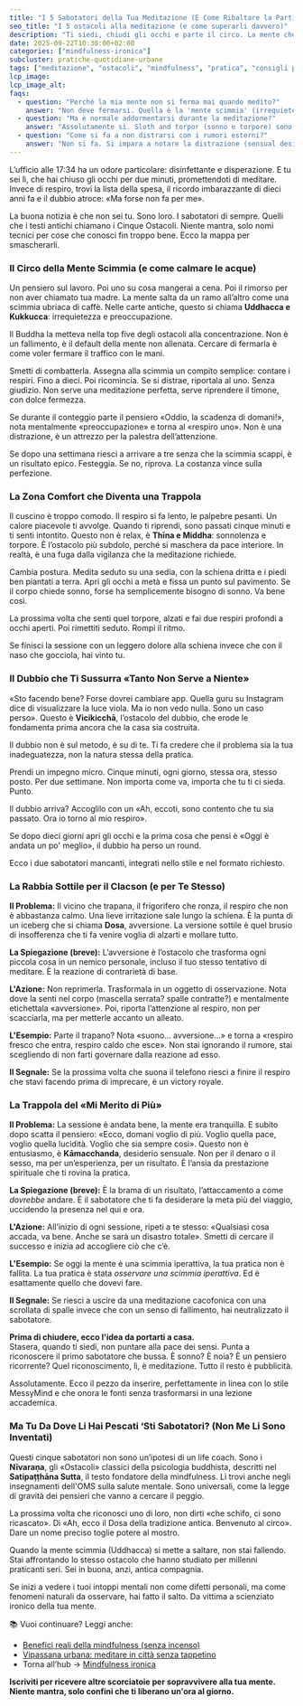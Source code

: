 ```yaml
---
title: "I 5 Sabotatori della Tua Meditazione (E Come Ribaltare la Partita)"
seo_title: "I 5 ostacoli alla meditazione (e come superarli davvero)"
description: "Ti siedi, chiudi gli occhi e parte il circo. La mente che vaga, la schiena che duole, il dubbio che assale. Non sei tu a sbagliare, sono loro. Ecco come riconoscerli."
date: 2025-09-22T10:30:00+02:00
categories: ["mindfulness-ironica"]
subcluster: pratiche-quotidiane-urbane
tags: ["meditazione", "ostacoli", "mindfulness", "pratica", "consigli pratici"]
lcp_image: 
lcp_image_alt: 
faqs:
  - question: "Perché la mia mente non si ferma mai quando medito?"
    answer: "Non deve fermarsi. Quella è la 'mente scimmia' (irrequietezza e preoccupazione). È normale: il punto è notarla e riportare l’attenzione al respiro."
  - question: "Ma è normale addormentarsi durante la meditazione?"
    answer: "Assolutamente sì. Sloth and torpor (sonno e torpore) sono ostacoli classici. Segnale che forse hai bisogno di riposo o di cambiare postura."
  - question: "Come si fa a non distrarsi con i rumori esterni?"
    answer: "Non si fa. Si impara a notare la distrazione (sensual desire/aversion) e a riportare gentilmente l'attenzione al respiro. Ogni volta. Senza giudizio."
---
```


L’ufficio alle 17:34 ha un odore particolare: disinfettante e disperazione. E tu sei lì, che hai chiuso gli occhi per due minuti, promettendoti di meditare. Invece di respiro, trovi la lista della spesa, il ricordo imbarazzante di dieci anni fa e il dubbio atroce: «Ma forse non fa per me».

La buona notizia è che non sei tu. Sono loro. I sabotatori di sempre. Quelli che i testi antichi chiamano i Cinque Ostacoli. Niente mantra, solo nomi tecnici per cose che conosci fin troppo bene. Ecco la mappa per smascherarli.

### Il Circo della Mente Scimmia (e come calmare le acque)

Un pensiero sul lavoro. Poi uno su cosa mangerai a cena. Poi il rimorso per non aver chiamato tua madre. La mente salta da un ramo all’altro come una scimmia ubriaca di caffè. Nelle carte antiche, questo si chiama **Uddhacca e Kukkucca**: irrequietezza e preoccupazione.

Il Buddha la metteva nella top five degli ostacoli alla concentrazione. Non è un fallimento, è il default della mente non allenata. Cercare di fermarla è come voler fermare il traffico con le mani.

Smetti di combatterla. Assegna alla scimmia un compito semplice: contare i respiri. Fino a dieci. Poi ricomincia. Se si distrae, riportala al uno. Senza giudizio. Non serve una meditazione perfetta, serve riprendere il timone, con dolce fermezza.

Se durante il conteggio parte il pensiero «Oddio, la scadenza di domani!», nota mentalmente «preoccupazione» e torna al «respiro uno». Non è una distrazione, è un attrezzo per la palestra dell’attenzione.

Se dopo una settimana riesci a arrivare a tre senza che la scimmia scappi, è un risultato epico. Festeggia. Se no, riprova. La costanza vince sulla perfezione.

### La Zona Comfort che Diventa una Trappola

Il cuscino è troppo comodo. Il respiro si fa lento, le palpebre pesanti. Un calore piacevole ti avvolge. Quando ti riprendi, sono passati cinque minuti e ti senti intontito. Questo non è relax, è **Thīna e Middha**: sonnolenza e torpore.
È l’ostacolo più subdolo, perché si maschera da pace interiore. In realtà, è una fuga dalla vigilanza che la meditazione richiede.

Cambia postura. Medita seduto su una sedia, con la schiena dritta e i piedi ben piantati a terra. Apri gli occhi a metà e fissa un punto sul pavimento. Se il corpo chiede sonno, forse ha semplicemente bisogno di sonno. Va bene così.

La prossima volta che senti quel torpore, alzati e fai due respiri profondi a occhi aperti. Poi rimettiti seduto. Rompi il ritmo.

Se finisci la sessione con un leggero dolore alla schiena invece che con il naso che gocciola, hai vinto tu.

### Il Dubbio che Ti Sussurra «Tanto Non Serve a Niente»

«Sto facendo bene? Forse dovrei cambiare app. Quella guru su Instagram dice di visualizzare la luce viola. Ma io non vedo nulla. Sono un caso perso». Questo è **Vicikicchā**, l’ostacolo del dubbio, che erode le fondamenta prima ancora che la casa sia costruita.

Il dubbio non è sul metodo, è su di te. Ti fa credere che il problema sia la tua inadeguatezza, non la natura stessa della pratica.

Prendi un impegno micro. Cinque minuti, ogni giorno, stessa ora, stesso posto. Per due settimane. Non importa come va, importa che tu ti ci sieda. Punto.

Il dubbio arriva? Accoglilo con un «Ah, eccoti, sono contento che tu sia passato. Ora io torno al mio respiro».

Se dopo dieci giorni apri gli occhi e la prima cosa che pensi è «Oggi è andata un po' meglio», il dubbio ha perso un round.

Ecco i due sabotatori mancanti, integrati nello stile e nel formato richiesto.

### La Rabbia Sottile per il Clacson (e per Te Stesso)

**Il Problema:** Il vicino che trapana, il frigorifero che ronza, il respiro che non è abbastanza calmo. Una lieve irritazione sale lungo la schiena. È la punta di un iceberg che si chiama **Dosa**, avversione. La versione sottile è quel brusio di insofferenza che ti fa venire voglia di alzarti e mollare tutto.

**La Spiegazione (breve):** L’avversione è l’ostacolo che trasforma ogni piccola cosa in un nemico personale, incluso il tuo stesso tentativo di meditare. È la reazione di contrarietà di base.

**L'Azione:** Non reprimerla. Trasformala in un oggetto di osservazione. Nota dove la senti nel corpo (mascella serrata? spalle contratte?) e mentalmente etichettala «avversione». Poi, riporta l’attenzione al respiro, non per scacciarla, ma per metterle accanto un alleato.

**L'Esempio:** Parte il trapano? Nota «suono… avversione…» e torna a «respiro fresco che entra, respiro caldo che esce». Non stai ignorando il rumore, stai scegliendo di non farti governare dalla reazione ad esso.

**Il Segnale:** Se la prossima volta che suona il telefono riesci a finire il respiro che stavi facendo prima di imprecare, è un victory royale.

### La Trappola del «Mi Merito di Più»

**Il Problema:** La sessione è andata bene, la mente era tranquilla. E subito dopo scatta il pensiero: «Ecco, domani voglio di più. Voglio quella pace, voglio quella lucidità. Voglio che sia sempre così». Questo non è entusiasmo, è **Kāmacchanda**, desiderio sensuale. Non per il denaro o il sesso, ma per un’esperienza, per un risultato. È l’ansia da prestazione spirituale che ti rovina la pratica.

**La Spiegazione (breve):** È la brama di un risultato, l’attaccamento a come *dovrebbe* andare. È il sabotatore che ti fa desiderare la meta più del viaggio, uccidendo la presenza nel qui e ora.

**L'Azione:** All’inizio di ogni sessione, ripeti a te stesso: «Qualsiasi cosa accada, va bene. Anche se sarà un disastro totale». Smetti di cercare il successo e inizia ad accogliere ciò che c’è.

**L'Esempio:** Se oggi la mente è una scimmia iperattiva, la tua pratica non è fallita. La tua pratica è stata *osservare una scimmia iperattiva*. Ed è esattamente quello che dovevi fare.

**Il Segnale:** Se riesci a uscire da una meditazione cacofonica con una scrollata di spalle invece che con un senso di fallimento, hai neutralizzato il sabotatore.


**Prima di chiudere, ecco l'idea da portarti a casa.**  
Stasera, quando ti siedi, non puntare alla pace dei sensi. Punta a riconoscere il primo sabotatore che bussa. È sonno? È noia? È un pensiero ricorrente? Quel riconoscimento, lì, è meditazione. Tutto il resto è pubblicità.

Assolutamente. Ecco il pezzo da inserire, perfettamente in linea con lo stile MessyMind e che onora le fonti senza trasformarsi in una lezione accademica.

### Ma Tu Da Dove Li Hai Pescati ‘Sti Sabotatori? (Non Me Li Sono Inventati)

Questi cinque sabotatori non sono un’ipotesi di un life coach. Sono i **Nīvaraṇa**, gli «Ostacoli» classici della psicologia buddhista, descritti nel **Satipaṭṭhāna Sutta**, il testo fondatore della mindfulness. Li trovi anche negli insegnamenti dell'OMS sulla salute mentale. Sono universali, come la legge di gravità dei pensieri che vanno a cercare il peggio.

La prossima volta che riconosci uno di loro, non dirti «che schifo, ci sono ricascato». Dì «Ah, ecco il Dosa della tradizione antica. Benvenuto al circo». Dare un nome preciso toglie potere al mostro.

Quando la mente scimmia (Uddhacca) si mette a saltare, non stai fallendo. Stai affrontando lo stesso ostacolo che hanno studiato per millenni praticanti seri. Sei in buona, anzi, antica compagnia.

Se inizi a vedere i tuoi intoppi mentali non come difetti personali, ma come fenomeni naturali da osservare, hai fatto il salto. Da vittima a scienziato ironico della tua mente.

📚 Vuoi continuare? Leggi anche:  
- [Benefici reali della mindfulness (senza incenso)](/mindfulness-ironica/benefici-reali-mindfulness/)  
- [Vipassana urbana: meditare in città senza tappetino](/mindfulness-ironica/vipassana-urbana/)  
- Torna all’hub → [Mindfulness ironica](/categorie/mindfulness-ironica/)



**Iscriviti per ricevere altre scorciatoie per sopravvivere alla tua mente. Niente mantra, solo confini che ti liberano un'ora al giorno.**